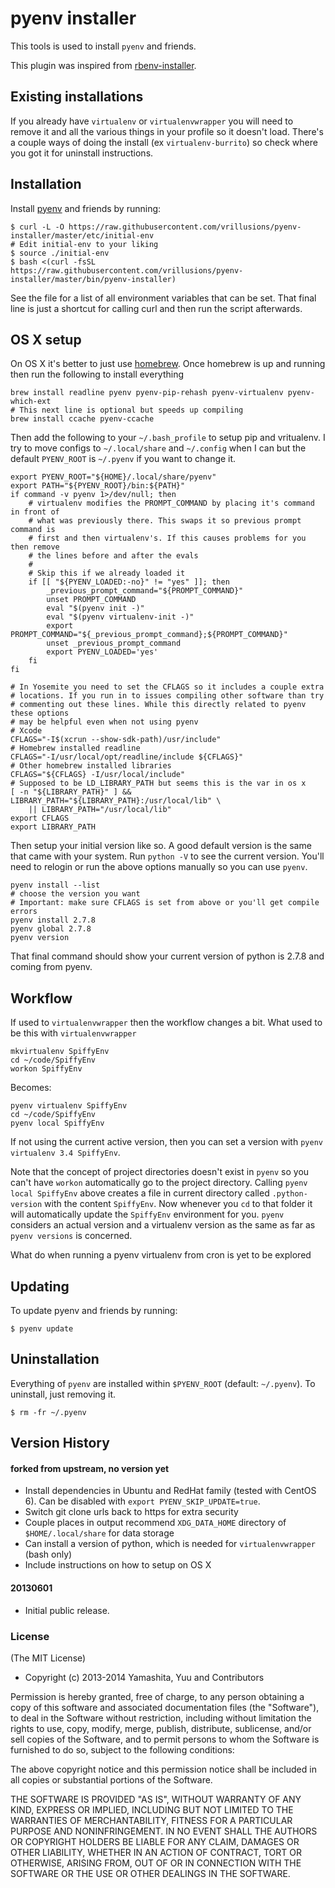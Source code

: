 # pyenv installer

This tools is used to install `pyenv` and friends.

This plugin was inspired from [rbenv-installer](https://github.com/fesplugas/rbenv-installer).

## Existing installations

If you already have `virtualenv` or `virtualenvwrapper` you will need to remove it and all the various things in your profile so it doesn't load. There's a couple ways of doing the install (ex `virtualenv-burrito`) so check where you got it for uninstall instructions.

## Installation

Install [pyenv](https://github.com/yyuu/pyenv) and friends by running:

    $ curl -L -O https://raw.githubusercontent.com/vrillusions/pyenv-installer/master/etc/initial-env
    # Edit initial-env to your liking
    $ source ./initial-env
    $ bash <(curl -fsSL https://raw.githubusercontent.com/vrillusions/pyenv-installer/master/bin/pyenv-installer)

See the file for a list of all environment variables that can be set. That final line is just a shortcut for calling curl and then run the script afterwards.

## OS X setup

On OS X it's better to just use [homebrew](http://brew.sh).  Once homebrew is up and running then run the following to install everything

    brew install readline pyenv pyenv-pip-rehash pyenv-virtualenv pyenv-which-ext
    # This next line is optional but speeds up compiling
    brew install ccache pyenv-ccache

Then add the following to your `~/.bash_profile` to setup pip and vritualenv. I try to move configs to `~/.local/share` and `~/.config` when I can but the default `PYENV_ROOT` is `~/.pyenv` if you want to change it.

    export PYENV_ROOT="${HOME}/.local/share/pyenv"
    export PATH="${PYENV_ROOT}/bin:${PATH}"
    if command -v pyenv 1>/dev/null; then
        # virtualenv modifies the PROMPT_COMMAND by placing it's command in front of
        # what was previously there. This swaps it so previous prompt command is
        # first and then virtualenv's. If this causes problems for you then remove
        # the lines before and after the evals
        #
        # Skip this if we already loaded it
        if [[ "${PYENV_LOADED:-no}" != "yes" ]]; then
            _previous_prompt_command="${PROMPT_COMMAND}"
            unset PROMPT_COMMAND
            eval "$(pyenv init -)"
            eval "$(pyenv virtualenv-init -)"
            export PROMPT_COMMAND="${_previous_prompt_command};${PROMPT_COMMAND}"
            unset _previous_prompt_command
            export PYENV_LOADED='yes'
        fi
    fi

    # In Yosemite you need to set the CFLAGS so it includes a couple extra
    # locations. If you run in to issues compiling other software than try
    # commenting out these lines. While this directly related to pyenv these options
    # may be helpful even when not using pyenv
    # Xcode
    CFLAGS="-I$(xcrun --show-sdk-path)/usr/include"
    # Homebrew installed readline
    CFLAGS="-I/usr/local/opt/readline/include ${CFLAGS}"
    # Other homebrew installed libraries
    CFLAGS="${CFLAGS} -I/usr/local/include"
    # Supposed to be LD_LIBRARY_PATH but seems this is the var in os x
    [ -n "${LIBRARY_PATH}" ] && LIBRARY_PATH="${LIBRARY_PATH}:/usr/local/lib" \
        || LIBRARY_PATH="/usr/local/lib"
    export CFLAGS
    export LIBRARY_PATH

Then setup your initial version like so.  A good default version is the same that came with your system.  Run `python -V` to see the current version. You'll need to relogin or run the above options manually so you can use `pyenv`.

    pyenv install --list
    # choose the version you want
    # Important: make sure CFLAGS is set from above or you'll get compile errors
    pyenv install 2.7.8
    pyenv global 2.7.8
    pyenv version

That final command should show your current version of python is 2.7.8 and coming from pyenv.

## Workflow

If used to `virtualenvwrapper` then the workflow changes a bit. What used to be this with `virtualenvwrapper`

    mkvirtualenv SpiffyEnv
    cd ~/code/SpiffyEnv
    workon SpiffyEnv

Becomes:

    pyenv virtualenv SpiffyEnv
    cd ~/code/SpiffyEnv
    pyenv local SpiffyEnv

If not using the current active version, then you can set a version with `pyenv virtualenv 3.4 SpiffyEnv`.

Note that the concept of project directories doesn't exist in `pyenv` so you can't have `workon` automatically go to the project directory. Calling `pyenv local SpiffyEnv` above creates a file in current directory called `.python-version` with the content `SpiffyEnv`. Now whenever you `cd` to that folder it will automatically update the `SpiffyEnv` environment for you. `pyenv` considers an actual version and a virtualenv version as the same as far as `pyenv versions` is concerned.

What do when running a pyenv virtualenv from cron is yet to be explored

## Updating

To update pyenv and friends by running:

    $ pyenv update

## Uninstallation

Everything of `pyenv` are installed within `$PYENV_ROOT` (default: `~/.pyenv`). To uninstall, just removing it.

    $ rm -fr ~/.pyenv

## Version History

#### forked from upstream, no version yet

* Install dependencies in Ubuntu and RedHat family (tested with CentOS 6). Can be disabled with `export PYENV_SKIP_UPDATE=true`.
* Switch git clone urls back to https for extra security
* Couple places in output recommend `XDG_DATA_HOME` directory of `$HOME/.local/share` for data storage
* Can install a version of python, which is needed for `virtualenvwrapper` (bash only)
* Include instructions on how to setup on OS X

#### 20130601

 * Initial public release.

### License

(The MIT License)

* Copyright (c) 2013-2014 Yamashita, Yuu and Contributors

Permission is hereby granted, free of charge, to any person obtaining
a copy of this software and associated documentation files (the
"Software"), to deal in the Software without restriction, including
without limitation the rights to use, copy, modify, merge, publish,
distribute, sublicense, and/or sell copies of the Software, and to
permit persons to whom the Software is furnished to do so, subject to
the following conditions:

The above copyright notice and this permission notice shall be
included in all copies or substantial portions of the Software.

THE SOFTWARE IS PROVIDED "AS IS", WITHOUT WARRANTY OF ANY KIND,
EXPRESS OR IMPLIED, INCLUDING BUT NOT LIMITED TO THE WARRANTIES OF
MERCHANTABILITY, FITNESS FOR A PARTICULAR PURPOSE AND
NONINFRINGEMENT. IN NO EVENT SHALL THE AUTHORS OR COPYRIGHT HOLDERS BE
LIABLE FOR ANY CLAIM, DAMAGES OR OTHER LIABILITY, WHETHER IN AN ACTION
OF CONTRACT, TORT OR OTHERWISE, ARISING FROM, OUT OF OR IN CONNECTION
WITH THE SOFTWARE OR THE USE OR OTHER DEALINGS IN THE SOFTWARE.
